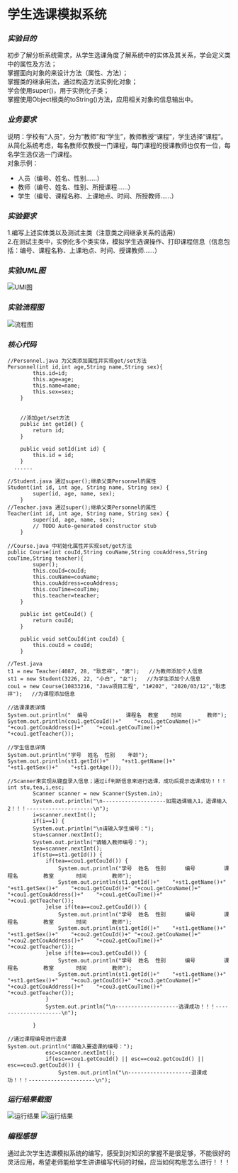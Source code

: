 # 学生选课模拟系统
### ___实验目的___
初步了解分析系统需求，从学生选课角度了解系统中的实体及其关系，学会定义类中的属性及方法；  
掌握面向对象的来设计方法（属性、方法）；   
掌握类的继承用法，通过构造方法实例化对象；  
学会使用super()，用于实例化子类；<br>
掌握使用Object根类的toString()方法，应用相关对象的信息输出中。  
### ___业务要求___
说明：学校有“人员”，分为“教师”和“学生”，教师教授“课程”，学生选择“课程”。从简化系统考虑，每名教师仅教授一门课程，每门课程的授课教师也仅有一位，每名学生选仅选一门课程。  
对象示例：
* 人员（编号、姓名、性别……）
* 教师（编号、姓名、性别、所授课程……）
* 学生（编号、课程名称、上课地点、时间、所授教师……）
### ___实验要求___
1.编写上述实体类以及测试主类（注意类之间继承关系的适用）  
2.在测试主类中，实例化多个类实体，模拟学生选课操作、打印课程信息（信息包括：编号、课程名称、上课地点、时间、授课教师……）  
### ___实验UML图___
![UMl图](https://github.com/Traveller-g/Student/blob/main/img/uml.jpg) 
### ___实验流程图___
![流程图](https://github.com/Traveller-g/Student/blob/main/img/flowchart%20.jpg) 
### ___核心代码___
```
//Personnel.java 为父类添加属性并实现get/set方法
Personnel(int id,int age,String name,String sex){
		this.id=id;
		this.age=age;
		this.name=name;
		this.sex=sex;
	}
	

	//添加get/set方法
	public int getId() {
		return id;
	}

	public void setId(int id) {
		this.id = id;
	}
  ......
```
``` 
//Student.java 通过super();继承父类Personnel的属性
Student(int id, int age, String name, String sex) {
		super(id, age, name, sex);
	}
//Teacher.java 通过super();继承父类Personnel的属性
Teacher(int id, int age, String name, String sex) {
		super(id, age, name, sex);
		// TODO Auto-generated constructor stub
	}
```
```
//Course.java 中初始化属性并实现set/get方法
public Course(int couId,String couName,String couAddress,String couTime,String teacher){
		super();
		this.couId=couId;
		this.couName=couName;
		this.couAddress=couAddress;
		this.couTime=couTime;
		this.teacher=teacher;
	}

	public int getCouId() {
		return couId;
	}

	public void setCouId(int couId) {
		this.couId = couId;
	}
```
```
//Test.java
t1 = new Teacher(4087, 28, "耿忠祥", "男");   //为教师添加个人信息
st1 = new Student(3226, 22, "小白", "女");   //为学生添加个人信息
cou1 = new Course(10833216, "Java项目工程", "1#202", "2020/03/12","耿忠祥");   //为课程添加信息

//选课课表详情
System.out.println("  编号		    课程名	 教室	   时间		 教师");
System.out.println(cou1.getCouId()+"	"+cou1.getCouName()+"	"+cou1.getCouAddress()+"	"+cou1.getCouTime()+"	"+cou1.getTeacher());

//学生信息详情
System.out.println("学号	姓名	性别    年龄");
System.out.println(st1.getId()+"	"+st1.getName()+"	"+st1.getSex()+"	"+st1.getAge());

//Scanner来实现从键盘录入信息；通过if判断信息来进行选课，成功后提示选课成功！！！
int stu,tea,i,esc;
		Scanner scanner = new Scanner(System.in);
		System.out.println("\n--------------------如需选课输入1，退课输入2！！！---------------------\n");
		i=scanner.nextInt();
		if(i==1) {
		System.out.println("\n请输入学生编号：");
		stu=scanner.nextInt();
		System.out.println("请输入教师编号：");
		tea=scanner.nextInt();
		if(stu==st1.getId()) {
			if(tea==cou1.getCouId()) {
				System.out.println("学号	姓名	性别      编号		   课程名        教室	   时间		 教师");
				System.out.println(st1.getId()+"	"+st1.getName()+"	"+st1.getSex()+"	"+cou1.getCouId()+"	"+cou1.getCouName()+"	"+cou1.getCouAddress()+"	"+cou1.getCouTime()+"	"+cou1.getTeacher());
			}else if(tea==cou2.getCouId()) {
				System.out.println("学号	姓名	性别      编号		   课程名        教室	   时间		 教师");
				System.out.println(st1.getId()+"	"+st1.getName()+"	"+st1.getSex()+"	"+cou2.getCouId()+"	"+cou2.getCouName()+"	"+cou2.getCouAddress()+"	"+cou2.getCouTime()+"	"+cou2.getTeacher());
			}else if(tea==cou3.getCouId()) {
				System.out.println("学号	姓名	性别      编号		   课程名        教室	   时间		 教师");
				System.out.println(st1.getId()+"	"+st1.getName()+"	"+st1.getSex()+"	"+cou3.getCouId()+"	"+cou3.getCouName()+"	"+cou3.getCouAddress()+"	"+cou3.getCouTime()+"	"+cou3.getTeacher());
			}
			System.out.println("\n--------------------选课成功！！！---------------------\n");
			
		}
    
//通过课程编号进行退课
System.out.println("请输入要退课的编号：");
			esc=scanner.nextInt();
			if(esc==cou1.getCouId() || esc==cou2.getCouId() || esc==cou3.getCouId()) {
				System.out.println("\n--------------------退课成功！！！---------------------\n");
```
### ___运行结果截图___
![运行结果](https://github.com/Traveller-g/Student/blob/main/img/true.jpg) 
![运行结果](https://github.com/Traveller-g/Student/blob/main/img/false.jpg)
### ___编程感想___
通过此次学生选课模拟系统的编写，感受到对知识的掌握不是很足够，不能很好的灵活应用，希望老师能给学生讲讲编写代码的时候，应当如何构思怎么进行！！！
